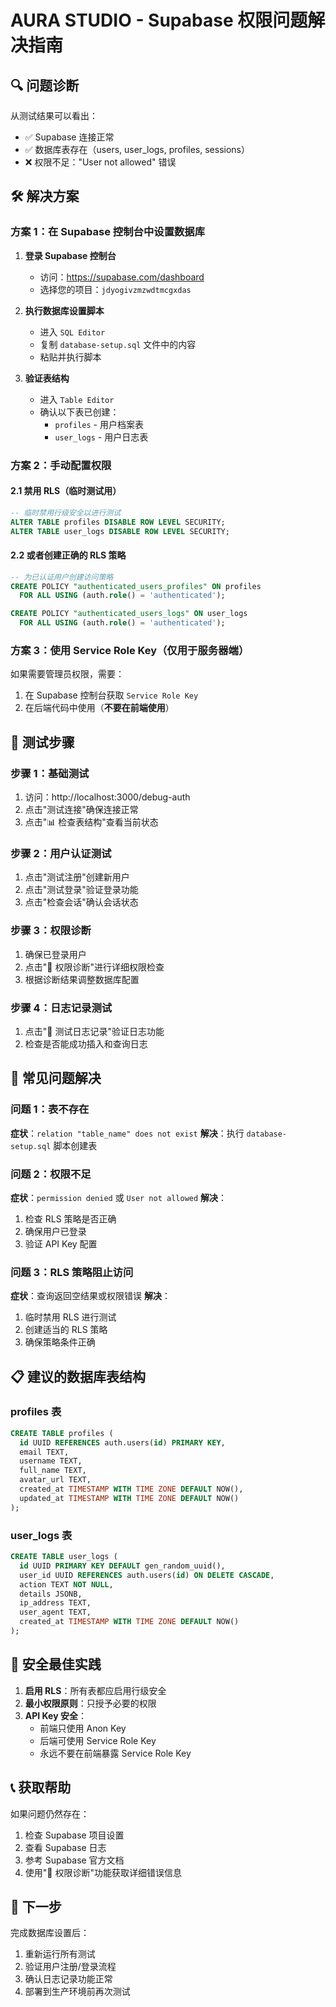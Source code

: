 # AURA STUDIO - Supabase 权限问题解决指南

## 🔍 问题诊断

从测试结果可以看出：
- ✅ Supabase 连接正常
- ✅ 数据库表存在（users, user_logs, profiles, sessions）
- ❌ 权限不足："User not allowed" 错误

## 🛠️ 解决方案

### 方案 1：在 Supabase 控制台中设置数据库

1. **登录 Supabase 控制台**
   - 访问：https://supabase.com/dashboard
   - 选择您的项目：`jdyogivzmzwdtmcgxdas`

2. **执行数据库设置脚本**
   - 进入 `SQL Editor`
   - 复制 `database-setup.sql` 文件中的内容
   - 粘贴并执行脚本

3. **验证表结构**
   - 进入 `Table Editor`
   - 确认以下表已创建：
     - `profiles` - 用户档案表
     - `user_logs` - 用户日志表

### 方案 2：手动配置权限

#### 2.1 禁用 RLS（临时测试用）
```sql
-- 临时禁用行级安全以进行测试
ALTER TABLE profiles DISABLE ROW LEVEL SECURITY;
ALTER TABLE user_logs DISABLE ROW LEVEL SECURITY;
```

#### 2.2 或者创建正确的 RLS 策略
```sql
-- 为已认证用户创建访问策略
CREATE POLICY "authenticated_users_profiles" ON profiles
  FOR ALL USING (auth.role() = 'authenticated');

CREATE POLICY "authenticated_users_logs" ON user_logs
  FOR ALL USING (auth.role() = 'authenticated');
```

### 方案 3：使用 Service Role Key（仅用于服务器端）

如果需要管理员权限，需要：
1. 在 Supabase 控制台获取 `Service Role Key`
2. 在后端代码中使用（**不要在前端使用**）

## 🧪 测试步骤

### 步骤 1：基础测试
1. 访问：http://localhost:3000/debug-auth
2. 点击"测试连接"确保连接正常
3. 点击"📊 检查表结构"查看当前状态

### 步骤 2：用户认证测试
1. 点击"测试注册"创建新用户
2. 点击"测试登录"验证登录功能
3. 点击"检查会话"确认会话状态

### 步骤 3：权限诊断
1. 确保已登录用户
2. 点击"🔐 权限诊断"进行详细权限检查
3. 根据诊断结果调整数据库配置

### 步骤 4：日志记录测试
1. 点击"📝 测试日志记录"验证日志功能
2. 检查是否能成功插入和查询日志

## 🔧 常见问题解决

### 问题 1：表不存在
**症状**：`relation "table_name" does not exist`
**解决**：执行 `database-setup.sql` 脚本创建表

### 问题 2：权限不足
**症状**：`permission denied` 或 `User not allowed`
**解决**：
1. 检查 RLS 策略是否正确
2. 确保用户已登录
3. 验证 API Key 配置

### 问题 3：RLS 策略阻止访问
**症状**：查询返回空结果或权限错误
**解决**：
1. 临时禁用 RLS 进行测试
2. 创建适当的 RLS 策略
3. 确保策略条件正确

## 📋 建议的数据库表结构

### profiles 表
```sql
CREATE TABLE profiles (
  id UUID REFERENCES auth.users(id) PRIMARY KEY,
  email TEXT,
  username TEXT,
  full_name TEXT,
  avatar_url TEXT,
  created_at TIMESTAMP WITH TIME ZONE DEFAULT NOW(),
  updated_at TIMESTAMP WITH TIME ZONE DEFAULT NOW()
);
```

### user_logs 表
```sql
CREATE TABLE user_logs (
  id UUID PRIMARY KEY DEFAULT gen_random_uuid(),
  user_id UUID REFERENCES auth.users(id) ON DELETE CASCADE,
  action TEXT NOT NULL,
  details JSONB,
  ip_address TEXT,
  user_agent TEXT,
  created_at TIMESTAMP WITH TIME ZONE DEFAULT NOW()
);
```

## 🔐 安全最佳实践

1. **启用 RLS**：所有表都应启用行级安全
2. **最小权限原则**：只授予必要的权限
3. **API Key 安全**：
   - 前端只使用 Anon Key
   - 后端可使用 Service Role Key
   - 永远不要在前端暴露 Service Role Key

## 📞 获取帮助

如果问题仍然存在：
1. 检查 Supabase 项目设置
2. 查看 Supabase 日志
3. 参考 Supabase 官方文档
4. 使用"🔐 权限诊断"功能获取详细错误信息

## 🎯 下一步

完成数据库设置后：
1. 重新运行所有测试
2. 验证用户注册/登录流程
3. 确认日志记录功能正常
4. 部署到生产环境前再次测试 